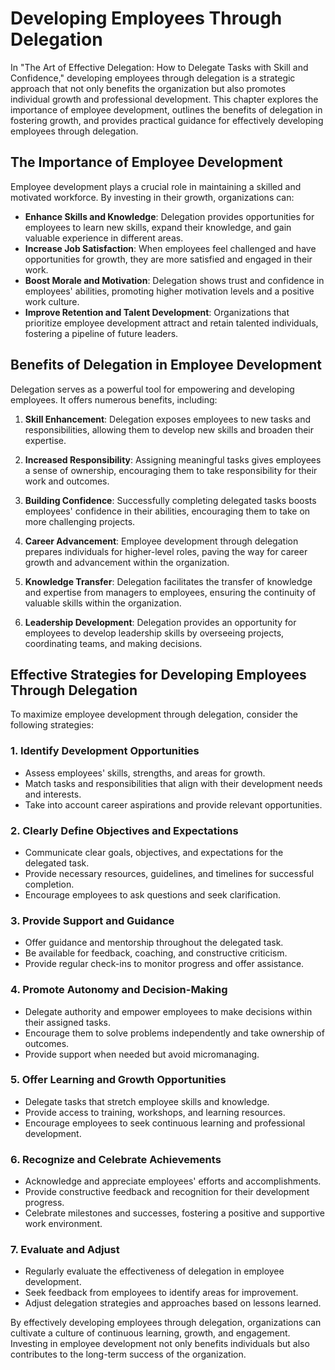 Developing Employees Through Delegation
===================================================

In "The Art of Effective Delegation: How to Delegate Tasks with Skill and Confidence," developing employees through delegation is a strategic approach that not only benefits the organization but also promotes individual growth and professional development. This chapter explores the importance of employee development, outlines the benefits of delegation in fostering growth, and provides practical guidance for effectively developing employees through delegation.

The Importance of Employee Development
--------------------------------------

Employee development plays a crucial role in maintaining a skilled and motivated workforce. By investing in their growth, organizations can:

* **Enhance Skills and Knowledge**: Delegation provides opportunities for employees to learn new skills, expand their knowledge, and gain valuable experience in different areas.
* **Increase Job Satisfaction**: When employees feel challenged and have opportunities for growth, they are more satisfied and engaged in their work.
* **Boost Morale and Motivation**: Delegation shows trust and confidence in employees' abilities, promoting higher motivation levels and a positive work culture.
* **Improve Retention and Talent Development**: Organizations that prioritize employee development attract and retain talented individuals, fostering a pipeline of future leaders.

Benefits of Delegation in Employee Development
----------------------------------------------

Delegation serves as a powerful tool for empowering and developing employees. It offers numerous benefits, including:

1. **Skill Enhancement**: Delegation exposes employees to new tasks and responsibilities, allowing them to develop new skills and broaden their expertise.

2. **Increased Responsibility**: Assigning meaningful tasks gives employees a sense of ownership, encouraging them to take responsibility for their work and outcomes.

3. **Building Confidence**: Successfully completing delegated tasks boosts employees' confidence in their abilities, encouraging them to take on more challenging projects.

4. **Career Advancement**: Employee development through delegation prepares individuals for higher-level roles, paving the way for career growth and advancement within the organization.

5. **Knowledge Transfer**: Delegation facilitates the transfer of knowledge and expertise from managers to employees, ensuring the continuity of valuable skills within the organization.

6. **Leadership Development**: Delegation provides an opportunity for employees to develop leadership skills by overseeing projects, coordinating teams, and making decisions.

Effective Strategies for Developing Employees Through Delegation
----------------------------------------------------------------

To maximize employee development through delegation, consider the following strategies:

### 1. Identify Development Opportunities

* Assess employees' skills, strengths, and areas for growth.
* Match tasks and responsibilities that align with their development needs and interests.
* Take into account career aspirations and provide relevant opportunities.

### 2. Clearly Define Objectives and Expectations

* Communicate clear goals, objectives, and expectations for the delegated task.
* Provide necessary resources, guidelines, and timelines for successful completion.
* Encourage employees to ask questions and seek clarification.

### 3. Provide Support and Guidance

* Offer guidance and mentorship throughout the delegated task.
* Be available for feedback, coaching, and constructive criticism.
* Provide regular check-ins to monitor progress and offer assistance.

### 4. Promote Autonomy and Decision-Making

* Delegate authority and empower employees to make decisions within their assigned tasks.
* Encourage them to solve problems independently and take ownership of outcomes.
* Provide support when needed but avoid micromanaging.

### 5. Offer Learning and Growth Opportunities

* Delegate tasks that stretch employee skills and knowledge.
* Provide access to training, workshops, and learning resources.
* Encourage employees to seek continuous learning and professional development.

### 6. Recognize and Celebrate Achievements

* Acknowledge and appreciate employees' efforts and accomplishments.
* Provide constructive feedback and recognition for their development progress.
* Celebrate milestones and successes, fostering a positive and supportive work environment.

### 7. Evaluate and Adjust

* Regularly evaluate the effectiveness of delegation in employee development.
* Seek feedback from employees to identify areas for improvement.
* Adjust delegation strategies and approaches based on lessons learned.

By effectively developing employees through delegation, organizations can cultivate a culture of continuous learning, growth, and engagement. Investing in employee development not only benefits individuals but also contributes to the long-term success of the organization.
